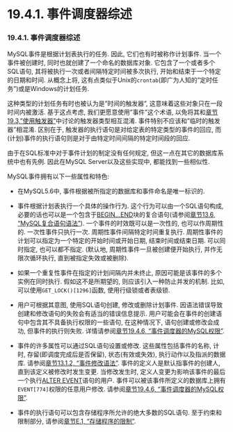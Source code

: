 # 19.4.1. 事件调度器综述

### 19.4.1. 事件调度器综述

MySQL事件是根据计划表执行的任务. 因此, 它们也有时被称作计划事件. 当一个事件被创建时, 同时也就创建了一个命名的数据库对象. 它包含了一个或者多个SQL语句, 其将被执行一次或者间隔特定时间被多次执行, 开始和结束于一个特定的日期和时间. 从概念上将, 这有点类似于Unix的`crontab`(即广为人知的”定时任务”)或是Windows的计划任务.

这种类型的计划任务有时也被认为是”时间的触发器”, 这意味着这些对象只在一段时间内被激活. 基于这点考虑, 我们更愿意使用”事件”这个术语, 以免将其和[章节19.3,”使用触发器”](../Chapter_19/19.03.00_Using_Triggers.md)中讨论的触发器类型相互混淆. 事件特别不应该和”临时的触发器”相混淆. 区别在于, 触发器的执行语句是对给定表的特定类型的事件的回应, 而(计划)事件的执行语句则是对于由特定时间间隔的特定时间段的回应. 

由于在SQL标准中对于事件计划的制定没有任何规定, 但这一点在其它的数据库系统中也有先例. 因此在MySQL Server以及这些实现中, 都能找到一些相似性. 

MySQL事件拥有以下一些属性和特色:

* 在MySQL5.6中, 事件根据被所指定的数据库和事件命名是唯一标识的. 
* 事件根据计划表执行一个具体的操作行为. 这个行为可以由一个SQL语句构成, 必要的话也可以是一个包含于[BEGIN...END](../Chapter_13/13.06.01_BEGIN_..._END_Compound-Statement_Syntax.md)块的复合语句(请参阅[章节13.6, “MySQL复合语句语法”](../Chapter_13/13.06.00_MySQL_Compound-Statement_Syntax.md)). 一个事件的时效既可以是一次性的, 也可以作周期性的. 一次性事件只执行一次. 周期性事件间隔特定时间重复执行. 周期性事件的计划可以指定为一个特定的开始时间或开始日期, 结束时间或结束日期. 可以同时指定, 也可以都不指定. (默认地, 周期性事件一旦被创建便开始执行, 并作无限次循环执行, 直到被指定失效或被删除).  
* 如果一个重复性事件在指定的计划间隔内并未终止, 原因可能是该事件的多个实例在同时执行. 假如这不是所期望的, 则应该引入一种防止并发的机制. 比如, 可以使用`GET_LOCK()[1296]`函数, 使用行级锁或者表级锁. 

* 用户可根据其意图, 使用SQL语句创建, 修改或删除计划事件. 因语法错误导致创建和修改语句的失败会有适当的错误信息提示. 用户可能会在事件的创建语句中包含其不具备执行权限的一些语句, 在这种情况下, 语句创建或修改会成功, 但事件的执行则失败. 详情请参阅[章节19.4.6, “事件调度器的MySQL权限”](../Chapter_19/19.04.06_The_Event_Scheduler_and_MySQL_Privileges.md). 

* 事件的许多属性可以通过SQL语句设置或修改. 这些属性包括事件的名称, 计时, 存留(即调度完成后是否保留), 状态(有效或失效), 执行动作以及指派的数据库. 请参阅[章节13.1.2, “事件修改语法”](../Chapter_13/13.01.02_ALTER_EVENT_Syntax.md). 事件的定义人是默认指事件的创建人, 直到该定义被修改时发生变更. 当修改发生时, 定义人变更为影响该事件的最后一个执行[ALTER EVENT](../Chapter_13/13.01.02_ALTER_EVENT_Syntax.md)语句的用户. 事件可以被该事件所定义的数据库上拥有`EVENT[774]`权限的任意用户修改. 请参阅[章节19.4.6, “事件调度器的MySQL权限”](../Chapter_19/19.04.06_The_Event_Scheduler_and_MySQL_Privileges.md). 

* 事件的执行语句可以包含存储程序所允许的绝大多数的SQL语句. 至于约束和限制部分, 请参阅[章节E.1, “存储程序的限制”](../Appendix_E/E.01.00_Restrictions_on_Stored_Programs.md). 

